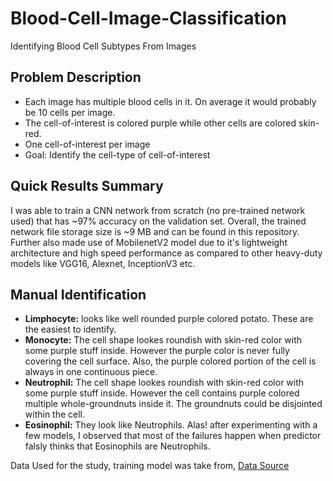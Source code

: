 # Blood-Cell-Image-Classification
Identifying Blood Cell Subtypes From Images

## Problem Description
- Each image has multiple blood cells in it. On average it would probably be 10 cells per image.
- The cell-of-interest is colored purple while other cells are colored skin-red.
- One cell-of-interest per image
- Goal: Identify the cell-type of cell-of-interest

## Quick Results Summary
I was able to train a CNN network from scratch (no pre-trained network used) that has ~97% accuracy on the validation set. Overall, the trained network file storage size is ~9 MB and can be found in this repository. Further also made use of MobilenetV2 model due to it's lightweight architecture and high speed performance as compared to other heavy-duty models like VGG16, Alexnet, InceptionV3 etc.

## Manual Identification
- **Limphocyte:** looks like well rounded purple colored potato. These are the easiest to identify.
- **Monocyte:** The cell shape lookes roundish with skin-red color with some purple stuff inside. However the purple color is never fully covering the cell surface. Also, the purple colored portion of the cell is always in one continuous piece.
- **Neutrophil:** The cell shape lookes roundish with skin-red color with some purple stuff inside. However the cell contains purple colored multiple whole-groundnuts inside it. The groundnuts could be disjointed within the cell.
- **Eosinophil:** They look like Neutrophils. Alas! after experimenting with a few models, I observed that most of the failures happen when predictor falsly thinks that Eosinophils are Neutrophils.

Data Used for the study, training model was take from, [Data Source](https://github.com/Shenggan/BCCD_Dataset)
